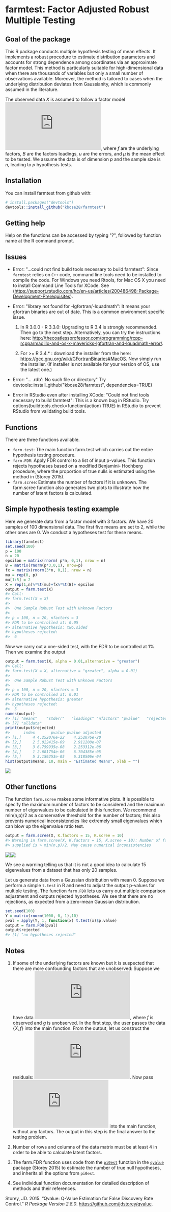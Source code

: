 
<!-- README.md is generated from README.Rmd. Please edit that file -->
farmtest: Factor Adjusted Robust Multiple Testing
=================================================

Goal of the package
-------------------

This R package conducts multiple hypothesis testing of mean effects. It implements a robust procedure to estimate distribution parameters and accounts for strong dependence among coordinates via an approximate factor model. This method is particularly suitable for high-dimensional data when there are thousands of variables but only a small number of observations available. Moreover, the method is tailored to cases when the underlying distribution deviates from Gaussianity, which is commonly assumed in the literature.

The observed data *X* is assumed to follow a factor model ![equation](https://latex.codecogs.com/gif.latex?X%20%3D%20%5Cmu%20+%20Bf%20+%20u), where *f* are the underlying factors, *B* are the factors loadings, *u* are the errors, and *μ* is the mean effect to be tested. We assume the data is of dimension *p* and the sample size is *n*, leading to *p* hypothesis tests.

Installation
------------

You can install farmtest from github with:

``` r
# install.packages("devtools")
devtools::install_github("kbose28/farmtest")
```

Getting help
------------

Help on the functions can be accessed by typing "?", followed by function name at the R command prompt.

Issues
------

-   Error: "...could not find build tools necessary to build farmtest": Since `farmtest` relies on `C++` code, command line tools need to be installed to compile the code. For Windows you need Rtools, for Mac OS X you need to install Command Line Tools for XCode. See (<https://support.rstudio.com/hc/en-us/articles/200486498-Package-Development-Prerequisites>).

-   Error: "library not found for -lgfortran/-lquadmath": It means your gfortran binaries are out of date. This is a common environment specific issue.

    1.  In R 3.0.0 - R 3.3.0: Upgrading to R 3.4 is strongly recommended. Then go to the next step. Alternatively, you can try the instructions here: <http://thecoatlessprofessor.com/programming/rcpp-rcpparmadillo-and-os-x-mavericks-lgfortran-and-lquadmath-error/>.

    2.  For &gt;= R 3.4.\* : download the installer from the here: <https://gcc.gnu.org/wiki/GFortranBinaries#MacOS>. Now simply run the installer. (If installer is not available for your version of OS, use the latest one.)

-   Error: "... .rdb': No such file or directory" Try devtools::install\_github("kbose28/farmtest", dependencies=TRUE)

-   Error in RStudio even after installing XCode: "Could not find tools necessary to build farmtest": This is a known bug in RStudio. Try options(buildtools.check=function(action) TRUE) in RStudio to prevent RStudio from validating build tools.

Functions
---------

There are three functions available.

-   `farm.test`: The main function farm.test which carries out the entire hypothesis testing procedure.
-   `farm.FDR`: Apply FDR control to a list of input p-values. This function rejects hypotheses based on a modified Benjamini- Hochberg procedure, where the proportion of true nulls is estimated using the method in (Storey 2015).
-   `farm.scree`: Estimate the number of factors if it is unknown. The farm.scree function also generates two plots to illustrate how the number of latent factors is calculated.

Simple hypothesis testing example
---------------------------------

Here we generate data from a factor model with 3 factors. We have 20 samples of 100 dimensional data. The first five means are set to 2, while the other ones are 0. We conduct a hypotheses test for these means.

``` r
library(farmtest)
set.seed(100)
p = 100
n = 20
epsilon = matrix(rnorm( p*n, 0,1), nrow = n)
B = matrix(rnorm(p*3,0,1), nrow=p)
fx = matrix(rnorm(3*n, 0,1), nrow = n)
mu = rep(0, p)
mu[1:5] = 2
X = rep(1,n)%*%t(mu)+fx%*%t(B)+ epsilon
output = farm.test(X)
#> Call:
#> farm.test(X = X)
#> 
#>  One Sample Robust Test with Unknown Factors
#> 
#> p = 100, n = 20, nfactors = 3
#> FDR to be controlled at: 0.05
#> alternative hypothesis: two.sided
#> hypotheses rejected:
#>  6
```

Now we carry out a one-sided test, with the FDR to be controlled at 1%. Then we examine the output

``` r
output = farm.test(X, alpha = 0.01,alternative = "greater")
#> Call:
#> farm.test(X = X, alternative = "greater", alpha = 0.01)
#> 
#>  One Sample Robust Test with Unknown Factors
#> 
#> p = 100, n = 20, nfactors = 3
#> FDR to be controlled at: 0.01
#> alternative hypothesis: greater
#> hypotheses rejected:
#>  5
names(output)
#> [1] "means"    "stderr"   "loadings" "nfactors" "pvalue"   "rejected"
#> [7] "alldata"
print(output$rejected)
#>      index       pvalue pvalue adjusted
#> [1,]     4 4.252076e-22    4.252076e-20
#> [2,]     2 5.822415e-09    2.911208e-07
#> [3,]     3 6.759935e-08    2.253312e-06
#> [4,]     1 2.681754e-06    6.704385e-05
#> [5,]     5 3.159253e-05    6.318506e-04
hist(output$means, 10, main = "Estimated Means", xlab = "")
```

![](man/figures/README-unnamed-chunk-3-1.png)

Other functions
---------------

The function `farm.scree` makes some informative plots. It is possible to specify the maximum number of factors to be considered and the maximum number of eigenvalues to be calculated in this function. We recommend min(n,p)/2 as a conservative threshold for the number of factors; this also prevents numerical inconsistencies like extremely small eigenvalues which can blow up the eigenvalue ratio test.

``` r
output = farm.scree(X, K.factors = 15, K.scree = 10)
#> Warning in farm.scree(X, K.factors = 15, K.scree = 10): Number of factors
#> supplied is > min(n,p)/2. May cause numerical inconsistencies
```

![](man/figures/README-unnamed-chunk-4-1.png)![](man/figures/README-unnamed-chunk-4-2.png)

We see a warning telling us that it is not a good idea to calculate 15 eigenvalues from a dataset that has only 20 samples.

Let us generate data from a Gaussian distribution with mean 0. Suppose we perform a simple `t.test` in R and need to adjust the output p-values for multiple testing. The function `farm.FDR` lets us carry out multiple comparison adjustment and outputs rejected hypotheses. We see that there are no rejections, as expected from a zero-mean Gaussian distribution.

``` r
set.seed(100)
Y = matrix(rnorm(1000, 0, 1),10)
pval = apply(Y, 1, function(x) t.test(x)$p.value)
output = farm.FDR(pval)
output$rejected
#> [1] "no hypotheses rejected"
```

Notes
-----

1.  If some of the underlying factors are known but it is suspected that there are more confounding factors that are unobserved: Suppose we have data ![equation](https://latex.codecogs.com/gif.latex?X%20%3D%20%5Cmu%20+%20Bf%20+%20Cg%20+%20u), where *f* is observed and *g* is unobserved. In the first step, the user passes the data {*X*, *f*} into the main function. From the output, let us construct the residuals: ![equation](https://latex.codecogs.com/gif.latex?Xres%20%3D%20X%20-%20Bf). Now pass ![equation](https://latex.codecogs.com/gif.latex?Xres) into the main function, without any factors. The output in this step is the final answer to the testing problem.

2.  Number of rows and columns of the data matrix must be at least 4 in order to be able to calculate latent factors.

3.  The farm.FDR function uses code from the [`pi0est`](https://www.rdocumentation.org/packages/qvalue/versions/2.4.2/topics/pi0est) function in the [`qvalue`](http://bioconductor.org/packages/release/bioc/html/qvalue.html) package (Storey 2015) to estimate the number of true null hypotheses, and inherits all the options from `pi0est`.

4.  See individual function documentation for detailed description of methods and their references.

Storey, JD. 2015. “Qvalue: Q-Value Estimation for False Discovery Rate Control.” *R Package Version 2.8.0*. <https://github.com/jdstorey/qvalue>.
